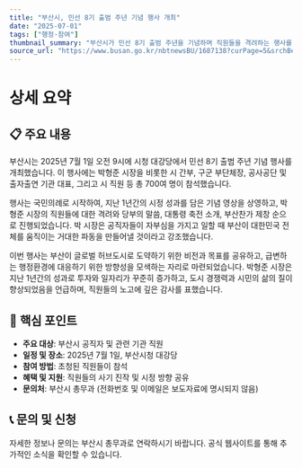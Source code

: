 ```yaml
---
title: "부산시, 민선 8기 출범 주년 기념 행사 개최"
date: "2025-07-01"
tags: ["행정·참여"]
thumbnail_summary: "부산시가 민선 8기 출범 주년을 기념하며 직원들을 격려하는 행사를 개최했습니다."
source_url: "https://www.busan.go.kr/nbtnewsBU/1687138?curPage=5&srchBeginDt=&srchEndDt=&srchKey=&srchText="
---
```


# 상세 요약

## 📋 주요 내용
부산시는 2025년 7월 1일 오전 9시에 시청 대강당에서 민선 8기 출범 주년 기념 행사를 개최했습니다. 이 행사에는 박형준 시장을 비롯한 시 간부, 구군 부단체장, 공사공단 및 출자출연 기관 대표, 그리고 시 직원 등 총 700여 명이 참석했습니다. 

행사는 국민의례로 시작하여, 지난 1년간의 시정 성과를 담은 기념 영상을 상영하고, 박형준 시장의 직원들에 대한 격려와 당부의 말씀, 대통령 축전 소개, 부산찬가 제창 순으로 진행되었습니다. 박 시장은 공직자들이 자부심을 가지고 일할 때 부산이 대한민국 전체를 움직이는 거대한 파동을 만들어낼 것이라고 강조했습니다.

이번 행사는 부산이 글로벌 허브도시로 도약하기 위한 비전과 목표를 공유하고, 급변하는 행정환경에 대응하기 위한 방향성을 모색하는 자리로 마련되었습니다. 박형준 시장은 지난 1년간의 성과로 투자와 일자리가 꾸준히 증가하고, 도시 경쟁력과 시민의 삶의 질이 향상되었음을 언급하며, 직원들의 노고에 깊은 감사를 표했습니다.

## 🎯 핵심 포인트
- **주요 대상**: 부산시 공직자 및 관련 기관 직원
- **일정 및 장소**: 2025년 7월 1일, 부산시청 대강당
- **참여 방법**: 초청된 직원들이 참석
- **혜택 및 지원**: 직원들의 사기 진작 및 시정 방향 공유
- **문의처**: 부산시 총무과 (전화번호 및 이메일은 보도자료에 명시되지 않음)

## 📞 문의 및 신청
자세한 정보나 문의는 부산시 총무과로 연락하시기 바랍니다. 공식 웹사이트를 통해 추가적인 소식을 확인할 수 있습니다.